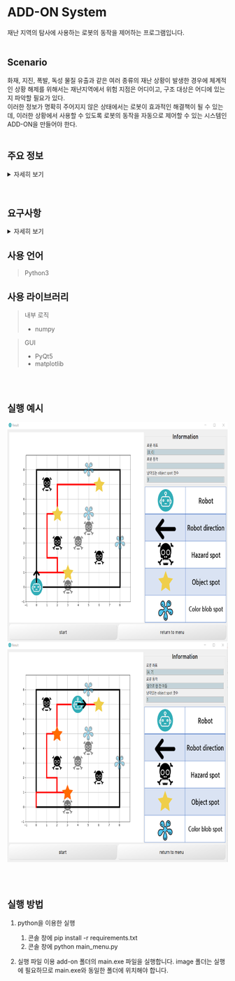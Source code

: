

# ADD-ON System
재난 지역의 탐사에 사용하는 로봇의 동작을 제어하는 프로그램입니다.
</br></br>

## Scenario
 화재, 지진, 폭발, 독성 물질 유출과 같은 여러 종류의 재난 상황이 발생한 경우에 체계적인 상황 해제를 위해서는 재난지역에서 위험 지점은 어디이고, 구조 대상은 어디에 있는지 파악할 필요가 있다.</br> 이러한 정보가 명확히 주어지지 않은 상태에서는 로봇이 효과적인 해결책이 될 수 있는데, 이러한 상황에서 사용할 수 있도록 로봇의 동작을 자동으로 제어할 수 있는 시스템인 ADD-ON을 만들어야 한다.
</br></br>

## 주요 정보
<details>
<summary> 자세히 보기 </summary>

  > 1. 사용자는 미리 재난 지역의 지도 정보를 알려준다. 지도에는 위험 지점(hazard spot), 목표 지점(object spot)이 존재한다.

  > 2. 미리 알려준 지도 정보는 부정확한 정보이며, 알려지지 않은 위험 지점과 중요 지점(color blob spot)이 존재할 수 있다.

  > 3. 로봇은 세 가지의 센서를 가지고 있다. </br>첫 번째는 hazard sensor로, 로봇 전방 1칸 앞이 위험 지점인지 판별한다. </br>두 번째는 color blob sensor로, 로봇의 전후좌우 1칸이 중요 지점인지 판별한다. </br>마지막은 positionion sensor로, 로봇의 지도상 좌표를 알려준다.</br>ADD-ON System은 SIM의 세 가지 센서에서 값을 얻을 수 있으며, SIM의 robot movement interface를 통해 로봇의 동작을 지시한다.
</div>
</details>
</br></br>

## 요구사항
<details>
<summary> 자세히 보기 </summary>

  ADD-ON System은 다음의 요구사항을 만족시켜야 한다.

 > Handling map data </br>
   사용자로부터 지도 자료를 입력받아 지도를 그려야 한다. 로봇의 이동 도중 탐색한 지점들은 지도에 실시간으로 표시한다.

 > Planning a path </br> 
    사용자로부터 (로봇의 출발점, 로봇이 탐색할 지점들의 순서 집합)을 입력받아 위험 지점을 지나지 않는 경로를 생성해야 한다.
 
 > Following a given path </br>
    시스템은 SIM의 robot movement interface를 이용해 동작을 지시한다. 이 인터페이스는 앞으로 1칸 이동, 시계방향으로 90도 회전하는 기능을 제공한다.

 > Avoiding hidden hazards </br>
    지도상에 적혀있지 않은 숨겨진 위험 지역이 있을 수 있다. SIM의 hazard sensor를 이용해 이를 탐지하고, 지도에 표시한 뒤 새 경로를 계산해야 한다.

 > Detecting color blobs </br>
    지도 상에 표시되지 않은 중요 지점들이 있다. 로봇이 경로를 따라가는 도중 color blob sensor를 통해 이를 발견하면 지도에 위치를 표시해야 한다.

 > Compensating for imperfect motion </br>
    로봇이 오작동을 일으킬 가능성이 있다. 로봇을 한 칸 앞으로 움직이려 했을 때 움직이지 않거나, 두 칸 앞으로 움직일 가능성이 있다. SIM의 positioning sensor로 이와 같은 경우를 탐지할 수 있어야 하며, 그에 맞게 경로를 수정해야 한다.
</div>
</details>

## 사용 언어
 > Python3
 
## 사용 라이브러리 
 > 내부 로직
  > * numpy
  
 > GUI
  > * PyQt5
  > * matplotlib


</br></br>
## 실행 예시
<img src="example/실행 1.png" height="500px" alt="execute 1"></img><br/>
<img src="example/실행 2.png" height="500px" alt="execute 2"></img><br/>

</br></br>
## 실행 방법
1. python을 이용한 실행
   1. 콘솔 창에 pip install -r requirements.txt
   2. 콘솔 창에 python main_menu.py
   
2. 실행 파일 이용
   add-on 폴더의 main.exe 파일을 실행합니다. image 폴더는 실행에 필요하므로 main.exe와 동일한 폴더에 위치해야 합니다.
